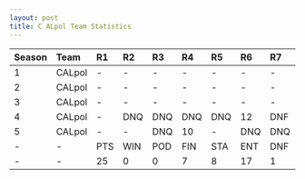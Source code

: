 ```yaml
---
layout: post 
title: C ALpol Team Statistics
--- 
```


| Season   | Team   | R1   | R2   | R3   | R4   | R5   | R6   | R7   | R8   | R9   | R10   | R11   | R12   | Pts   | Pos   |
|:---------|:-------|:-----|:-----|:-----|:-----|:-----|:-----|:-----|:-----|:-----|:------|:------|:------|:------|:------|
| 1        | CALpol | -    | -    | -    | -    | -    | -    | -    | -    | -    | -     | -     | -     | -     | -     |
| 2        | CALpol | -    | -    | -    | -    | -    | -    | -    | -    | -    | -     | -     | -     | -     | -     |
| 3        | CALpol | -    | -    | -    | -    | -    | -    | -    | -    | -    | -     | -     | -     | -     | -     |
| 4        | CALpol | -    | DNQ  | DNQ  | DNQ  | DNQ  | 12   | DNF  | 11   | 5    | 11    | 5     | 7     | 24    | 9     |
| 5        | CALpol | -    | -    | DNQ  | 10   | -    | DNQ  | DNQ  | -    | DNQ  | -     | DNQ   | -     | 1     | 18    |
| -        | -      | PTS  | WIN  | POD  | FIN  | STA  | ENT  | DNF  | SOP  | DNQ  | %Fin  | PPR   | BST   | CHA   | RNK   |
| -        | -      | 25   | 0    | 0    | 7    | 8    | 17   | 1    | 23   | 9    | 87.5  | 1.47  | 5     | 0     | 21    |